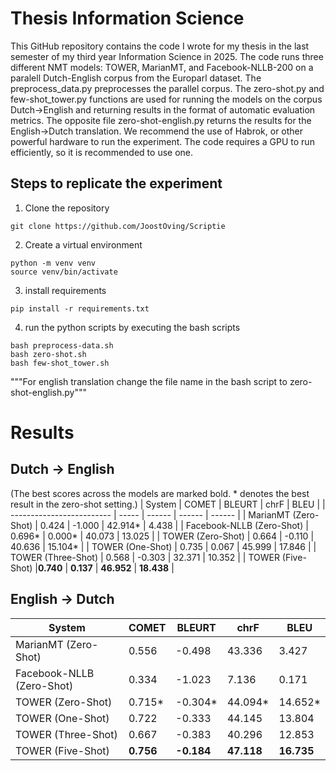 # Thesis Information Science
This GitHub repository contains the code I wrote for my thesis in the last semester of my third year Information Science in 2025. The code runs three different NMT models: TOWER, MarianMT, and Facebook-NLLB-200 on a paralell Dutch-English corpus from the Europarl dataset.
The preprocess_data.py preprocesses the parallel corpus. The zero-shot.py and few-shot_tower.py functions are used for running the models on the corpus Dutch->English and returning results in the format of automatic evaluation metrics. The opposite file zero-shot-english.py returns the results for the English->Dutch translation.
We recommend the use of Habrok, or other powerful hardware to run the experiment. The code requires a GPU to run efficiently, so it is recommended to use one.

## Steps to replicate the experiment

1. Clone the repository
```
git clone https://github.com/JoostOving/Scriptie
```

2. Create a virtual environment
```
python -m venv venv
source venv/bin/activate
```

3. install requirements
```
pip install -r requirements.txt
```

4. run the python scripts by executing the bash scripts
```
bash preprocess-data.sh
bash zero-shot.sh
bash few-shot_tower.sh
```
"""For english translation change the file name in the bash script to zero-shot-english.py"""

# Results
## Dutch -> English
(The best scores across the models are marked bold. * denotes the best result in the zero-shot setting.)
| System                    | COMET | BLEURT | chrF   | BLEU   |
| ------------------------- | ----- | ------ | ------ | ------ |
| MarianMT (Zero-Shot)      | 0.424 | -1.000 | 42.914* | 4.438  |
| Facebook-NLLB (Zero-Shot) | 0.696* | 0.000*  | 40.073 | 13.025 |
| TOWER (Zero-Shot)         | 0.664 | -0.110 | 40.636 | 15.104* |
| TOWER (One-Shot)          | 0.735 | 0.067  | 45.999 | 17.846 |
| TOWER (Three-Shot)        | 0.568 | -0.303 | 32.371 | 10.352 |
| TOWER (Five-Shot)         |**0.740** | **0.137**  | **46.952** | **18.438** |

## English -> Dutch
| System                     | COMET | BLEURT | chrF   | BLEU   |
|---------------------------|-------|--------|--------|--------|
| MarianMT (Zero-Shot)      | 0.556 | -0.498 | 43.336 | 3.427  |
| Facebook-NLLB (Zero-Shot) | 0.334 | -1.023 | 7.136  | 0.171  |
| TOWER (Zero-Shot)         | 0.715* | -0.304* | 44.094* | 14.652* |
| TOWER (One-Shot)          | 0.722 | -0.333 | 44.145 | 13.804 |
| TOWER (Three-Shot)        | 0.667 | -0.383 | 40.296 | 12.853 |
| TOWER (Five-Shot)         | **0.756** | **-0.184** | **47.118** | **16.735** |

